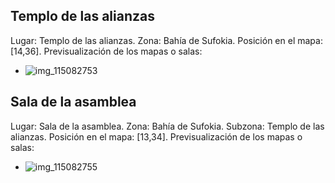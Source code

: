 ## Templo de las alianzas
Lugar: Templo de las alianzas.
Zona: Bahía de Sufokia.
Posición en el mapa: [14,36].
Previsualización de los mapas o salas:
- ![img_115082753](https://media.discordapp.net/attachments/1115311447145193482/1115320630049521704/115082753.jpg)

## Sala de la asamblea
Lugar: Sala de la asamblea.
Zona: Bahía de Sufokia.
Subzona: Templo de las alianzas.
Posición en el mapa: [13,34].
Previsualización de los mapas o salas:
- ![img_115082755](https://media.discordapp.net/attachments/1115311447145193482/1115320649209106573/115082755.jpg)